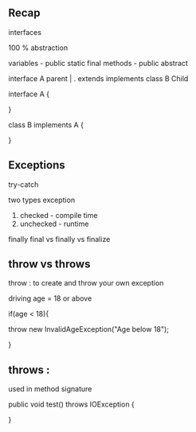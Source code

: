 ## Recap 

interfaces 

100 % abstraction 

variables - public static final 
methods - public abstract 


interface A   parent 
    |           . extends   implements
class B       Child 

interface A {



}

class B implements A {


}



## Exceptions

try-catch 


two types exception 
1. checked    - compile time
2. unchecked  - runtime 


finally 
final vs finally vs finalize



## throw vs throws 

throw : to create and throw your own exception 


driving age = 18 or above 

if(age < 18){

throw new InvalidAgeException("Age below 18");

}

## throws : 

used in method signature  

public void test() throws IOException {



}






























